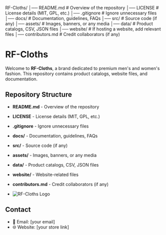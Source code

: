 RF-Cloths/
│── README.md  # Overview of the repository
│── LICENSE    # License details (MIT, GPL, etc.)
│── .gitignore # Ignore unnecessary files
│── docs/      # Documentation, guidelines, FAQs
│── src/       # Source code (if any)
│── assets/    # Images, banners, or any media
│── data/      # Product catalogs, CSV, JSON files
│── website/   # If hosting a website, add relevant files
│── contributors.md  # Credit collaborators (if any)
# RF-Cloths
Welcome to **RF-Cloths**, a brand dedicated to premium men's and women's fashion. This repository contains product catalogs, website files, and documentation.
## Repository Structure
- **README.md** - Overview of the repository  
- **LICENSE** - License details (MIT, GPL, etc.)  
- **.gitignore** - Ignore unnecessary files  
- **docs/** - Documentation, guidelines, FAQs  
- **src/** - Source code (if any)  
- **assets/** - Images, banners, or any media  
- **data/** - Product catalogs, CSV, JSON files  
- **website/** - Website-related files  
- **contributors.md** - Credit collaborators (if any)

- ![RF-Cloths Logo](assets/logo.png)

## Contact  
- 📧 Email: [your email]  
- 🌐 Website: [your store link]
